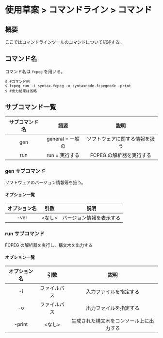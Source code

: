 # 使用草案 > コマンドライン > コマンド

## 概要

ここではコマンドラインツールのコマンドについて記述する。

## コマンド名

コマンド名は `fcpeg` を用いる。

```
$ #コマンド例
$ fcpeg run -i syntax.fcpeg -o syntaxnode.fcpegnode -print
$ #出力結果は省略
```

## サブコマンド一覧

|サブコマンド名|語源|説明|
|:-:|:-:|:-:|
|gen|general = 一般の|ソフトウェアに関する情報を扱う|
|run|run = 実行する|FCPEG の解析器を実行する|

### gen サブコマンド

ソフトウェアのバージョン情報等を扱う。

#### オプション一覧

|オプション名|引数|説明|
|:-:|:-:|:-:|
|-ver|<なし>|バージョン情報を表示する|

### run サブコマンド

FCPEG の解析器を実行し、構文木を出力する

#### オプション一覧

|オプション名|引数|説明|
|:-:|:-:|:-:|
|-i|ファイルパス|入力ファイルを指定する|
|-o|ファイルパス|出力ファイルを指定する|
|-print|<なし>|生成された構文木をコンソール上に出力する|
